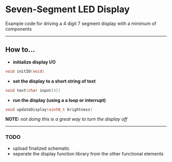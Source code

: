 # Seven-Segment LED Display
Example code for driving a 4 digit 7 segment display with a minimum of components

---

## How to...

* **initialize display I/O**

```c
void initIO(void)
```
* **set the display to a short string of text**

```c
void text(char input[4])
```

* **run the display (using a a loop or interrupt)** 

```c
void updateDisplay(uint8_t brightness) 
```

**NOTE:** _not doing this is a great way to turn the display off_

---

### TODO

* upload finalized schematic
* seperate the display function library from the other functional elements


